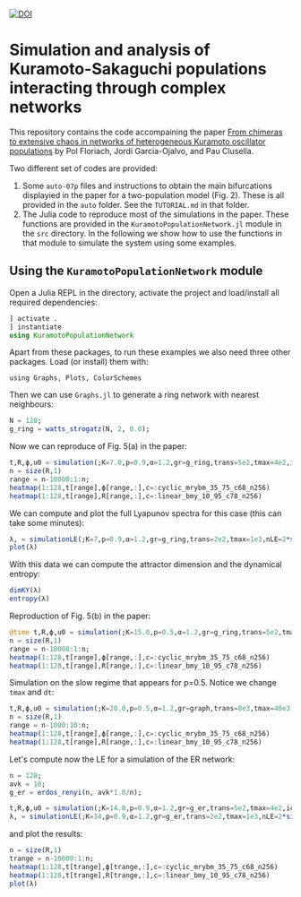 [![DOI](https://zenodo.org/badge/863960464.svg)](https://doi.org/10.5281/zenodo.13912549)

# Simulation and analysis of Kuramoto-Sakaguchi populations interacting through complex networks


This repository contains the code accompaining the paper [From chimeras to extensive chaos in networks of heterogeneous
Kuramoto oscillator populations](https://doi.org/10.1063/5.0243379) by Pol Floriach, Jordi Garcia-Ojalvo, and Pau Clusella.

Two different set of codes are provided:

1. Some `auto-07p` files and instructions to obtain the main bifurcations displayied in the paper for a two-population model (Fig. 2). These is all provided in the `auto` folder. See the `TUTORIAL.md` in that folder.
2. The Julia code to reproduce most of the simulations in the paper. These functions are provided in the `KuramotoPopulationNetwork.jl` module in the `src` directory. In the following we show how to use the functions in that module to simulate the system using some examples.

	 
## Using the `KuramotoPopulationNetwork` module 

Open a Julia REPL in the directory, activate the project and load/install all required dependencies:

```julia
] activate .
] instantiate
using KuramotoPopulationNetwork
```

Apart from these packages, to run these examples we also need three other packages.
Load (or install) them with:

```
using Graphs, Plots, ColorSchemes
```

Then we can use `Graphs.jl` to generate a ring network with nearest neighbours:

```julia
N = 128;
g_ring = watts_strogatz(N, 2, 0.0);
```

Now we can reproduce of Fig. 5(a) in the paper:

```julia
t,R,ϕ,u0 = simulation(;K=7.0,p=0.9,α=1.2,gr=g_ring,trans=5e2,tmax=4e2,ic="homogeneous");
n = size(R,1)
range = n-10000:1:n;
heatmap(1:128,t[range],ϕ[range,:],c=:cyclic_mrybm_35_75_c68_n256)
heatmap(1:128,t[range],R[range,:],c=:linear_bmy_10_95_c78_n256)
```

We can compute and plot the full Lyapunov spectra for this case (this can take some minutes):

```julia
λ, = simulationLE(;K=7,p=0.9,α=1.2,gr=g_ring,trans=2e2,tmax=1e3,nLE=2*size(g_ring,1),ic=u0);
plot(λ)
```
With this data we can compute the attractor dimension and the dynamical entropy:

```julia
dimKY(λ)
entropy(λ)
```

Reproduction of Fig. 5(b) in the paper:
```julia
@time t,R,ϕ,u0 = simulation(;K=15.0,p=0.5,α=1.2,gr=g_ring,trans=5e2,tmax=4e2,ic="homogeneous");
n = size(R,1)
range = n-10000:1:n;
heatmap(1:128,t[range],ϕ[range,:],c=:cyclic_mrybm_35_75_c68_n256)
heatmap(1:128,t[range],R[range,:],c=:linear_bmy_10_95_c78_n256)
``` 

Simulation on the slow regime that appears for p=0.5. Notice we change `tmax` and `dt`:
```julia
t,R,ϕ,u0 = simulation(;K=20.0,p=0.5,α=1.2,gr=graph,trans=0e3,tmax=40e3,dt=1e-1,ic="homogeneous");
n = size(R,1)
range = n-1000:10:n;
heatmap(1:128,t[range],ϕ[range,:],c=:cyclic_mrybm_35_75_c68_n256)
heatmap(1:128,t[range],R[range,:],c=:linear_bmy_10_95_c78_n256)
```

Let's compute now the LE for a simulation of the ER network:
```julia
n = 128;
avk = 10;
g_er = erdos_renyi(n, avk*1.0/n);

t,R,ϕ,u0 = simulation(;K=14.0,p=0.9,α=1.2,gr=g_er,trans=5e2,tmax=4e2,ic="homogeneous");
λ, = simulationLE(;K=14,p=0.9,α=1.2,gr=g_er,trans=2e2,tmax=1e3,nLE=2*size(g_er,1),ic=u0);
```
and plot the results:

```julia
n = size(R,1)
trange = n-10000:1:n;
heatmap(1:128,t[trange],ϕ[trange,:],c=:cyclic_mrybm_35_75_c68_n256)
heatmap(1:128,t[trange],R[trange,:],c=:linear_bmy_10_95_c78_n256)
plot(λ)
```
